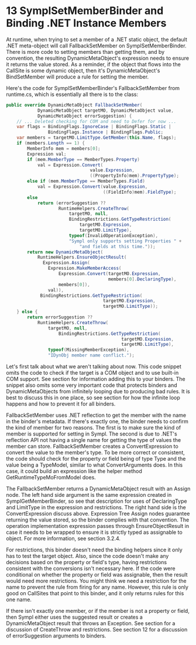 # 13 SymplSetMemberBinder and Binding .NET Instance Members

At runtime, when trying to set a member of a .NET static object, the default .NET meta-object will call FallbackSetMember on SymplSetMemberBinder. There is more code to setting members than getting them, and by convention, the resulting DynamicMetaObject's expression needs to ensure it returns the value stored. As a reminder, if the object that flows into the CallSite is some dynamic object, then it's DynamicMetaObject's BindSetMember will produce a rule for setting the member.

Here's the code for SymplSetMemberBinder's FallbackSetMember from runtime.cs, which is essentially all there is to the class:

``` csharp
public override DynamicMetaObject FallbackSetMember(
            DynamicMetaObject targetMO, DynamicMetaObject value,
            DynamicMetaObject errorSuggestion) {
    // ... Deleted checking for COM and need to Defer for now ...
    var flags = BindingFlags.IgnoreCase | BindingFlags.Static | 
                BindingFlags.Instance | BindingFlags.Public;
    var members = targetMO.LimitType.GetMember(this.Name, flags);
    if (members.Length == 1) {
        MemberInfo mem = members[0];
        Expression val;
        if (mem.MemberType == MemberTypes.Property)
            val = Expression.Convert(
                                value.Expression,
                                ((PropertyInfo)mem).PropertyType);
        else if (mem.MemberType == MemberTypes.Field)
            val = Expression.Convert(value.Expression,
                                     ((FieldInfo)mem).FieldType);
        else
            return (errorSuggestion ??
                    RuntimeHelpers.CreateThrow(
                        targetMO, null,
                        BindingRestrictions.GetTypeRestriction(
                            targetMO.Expression,
                            targetMO.LimitType),
                        typeof(InvalidOperationException),
                        "Sympl only supports setting Properties " +
                            "and fields at this time."));
        return new DynamicMetaObject(
            RuntimeHelpers.EnsureObjectResult(
              Expression.Assign(
                Expression.MakeMemberAccess(
                    Expression.Convert(targetMO.Expression,
                                       members[0].DeclaringType),
                    members[0]),
                val)),
             BindingRestrictions.GetTypeRestriction(
                                     targetMO.Expression,
                                     targetMO.LimitType));
    } else {
        return errorSuggestion ??
            RuntimeHelpers.CreateThrow(
                targetMO, null, 
                    BindingRestrictions.GetTypeRestriction(
                                            targetMO.Expression,
                                            targetMO.LimitType),
                typeof(MissingMemberException),
                "IDynObj member name conflict.");
```

Let's first talk about what we aren't talking about now. This code snippet omits the code to check if the target is a COM object and to use built-in COM support. See section for information adding this to your binders. The snippet also omits some very important code that protects binders and DynamicMetaObjects from infinitely looping due to producing bad rules. It is best to discuss this in one place, so see section for how the infinite loop happens and how to prevent it for all binders.

FallbackSetMember uses .NET reflection to get the member with the name in the binder's metadata. If there's exactly one, the binder needs to confirm the kind of member for two reasons. The first is to make sure the kind of member is supported for setting in Sympl. The second is due to .NET's reflection API not having a single name for getting the type of values the member can store. FallbackSetMember creates a ConvertExpression to convert the value to the member's type. To be more correct or consistent, the code should check for the property or field being of type Type and the value being a TypeModel, similar to what ConvertArguments does. In this case, it could build an expression like the helper method GetRuntimeTypeMoFromModel does.

The FallbackSetMember returns a DynamicMetaObject result with an Assign node. The left hand side argument is the same expression created in SymplGetMemberBinder, so see that description for uses of DeclaringType and LimitType in the expression and restrictions. The right hand side is the ConvertExpression discuss above. Expression Tree Assign nodes guarantee returning the value stored, so the binder complies with that convention. The operation implementation expression passes through EnsureObjectResult in case it needs to be wrapped to ensure it is strictly typed as assignable to object. For more information, see section 3.2.4.

For restrictions, this binder doesn't need the binding helpers since it only has to test the target object. Also, since the code doesn't make any decisions based on the property or field's type, having restrictions consistent with the conversions isn't necessary here. If the code were conditional on whether the property or field was assignable, then the result would need more restrictions. You might think we need a restriction for the name to prevent the rule from firing for any name. However, this rule is only good on CallSites that point to this binder, and it only returns rules for this one name.

If there isn't exactly one member, or if the member is not a property or field, then Sympl either uses the suggested result or creates a DynamicMetaObject result that throws an Exception. See section for a discussion of CreateThrow and restrictions. See section 12 for a discussion of errorSuggestion arguments to binders.
